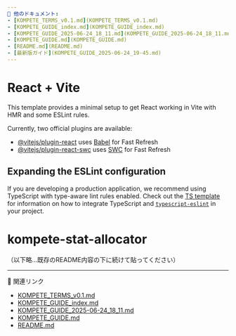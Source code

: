 ```yaml
---
🔗 他のドキュメント:
- [KOMPETE_TERMS_v0.1.md](KOMPETE_TERMS_v0.1.md)
- [KOMPETE_GUIDE_index.md](KOMPETE_GUIDE_index.md)
- [KOMPETE_GUIDE_2025-06-24_18_11.md](KOMPETE_GUIDE_2025-06-24_18_11.md)
- [KOMPETE_GUIDE.md](KOMPETE_GUIDE.md)
- [README.md](README.md)
- [最新版ガイド](KOMPETE_GUIDE_2025-06-24_19-45.md)
---
```


# React + Vite

This template provides a minimal setup to get React working in Vite with HMR and some ESLint rules.

Currently, two official plugins are available:

- [@vitejs/plugin-react](https://github.com/vitejs/vite-plugin-react/blob/main/packages/plugin-react) uses [Babel](https://babeljs.io/) for Fast Refresh
- [@vitejs/plugin-react-swc](https://github.com/vitejs/vite-plugin-react/blob/main/packages/plugin-react-swc) uses [SWC](https://swc.rs/) for Fast Refresh

## Expanding the ESLint configuration

If you are developing a production application, we recommend using TypeScript with type-aware lint rules enabled. Check out the [TS template](https://github.com/vitejs/vite/tree/main/packages/create-vite/template-react-ts) for information on how to integrate TypeScript and [`typescript-eslint`](https://typescript-eslint.io) in your project.



# kompete-stat-allocator

（以下略...既存のREADME内容の下に続けて貼ってください）

---
📂 関連リンク

- [KOMPETE_TERMS_v0.1.md](KOMPETE_TERMS_v0.1.md)
- [KOMPETE_GUIDE_index.md](KOMPETE_GUIDE_index.md)
- [KOMPETE_GUIDE_2025-06-24_18_11.md](KOMPETE_GUIDE_2025-06-24_18_11.md)
- [KOMPETE_GUIDE.md](KOMPETE_GUIDE.md)
- [README.md](README.md)

